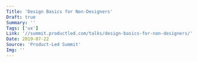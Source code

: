 ```yaml
---
Title: 'Design Basics for Non-Designers'
Draft: true
Summary: ''
Tags: ['ux']
Link: '//summit.productled.com/talks/design-basics-for-non-designers/'
Date: 2019-07-22
Source: 'Product-Led Summit'
Img: ''
---
```

